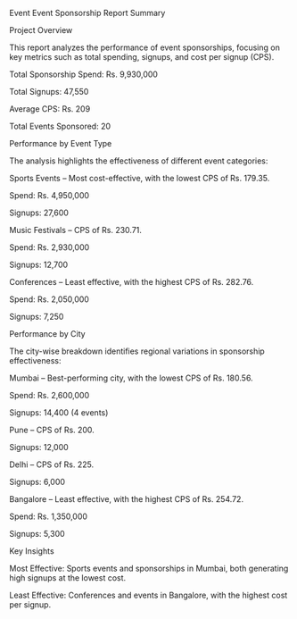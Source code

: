 Event Event Sponsorship Report Summary

Project Overview

This report analyzes the performance of event sponsorships, focusing on key metrics such as total spending, signups, and cost per signup (CPS).

Total Sponsorship Spend: Rs. 9,930,000

Total Signups: 47,550

Average CPS: Rs. 209

Total Events Sponsored: 20

Performance by Event Type

The analysis highlights the effectiveness of different event categories:

Sports Events – Most cost-effective, with the lowest CPS of Rs. 179.35.

Spend: Rs. 4,950,000

Signups: 27,600

Music Festivals – CPS of Rs. 230.71.

Spend: Rs. 2,930,000

Signups: 12,700

Conferences – Least effective, with the highest CPS of Rs. 282.76.

Spend: Rs. 2,050,000

Signups: 7,250

Performance by City

The city-wise breakdown identifies regional variations in sponsorship effectiveness:

Mumbai – Best-performing city, with the lowest CPS of Rs. 180.56.

Spend: Rs. 2,600,000

Signups: 14,400 (4 events)

Pune – CPS of Rs. 200.

Signups: 12,000

Delhi – CPS of Rs. 225.

Signups: 6,000

Bangalore – Least effective, with the highest CPS of Rs. 254.72.

Spend: Rs. 1,350,000

Signups: 5,300

Key Insights

Most Effective: Sports events and sponsorships in Mumbai, both generating high signups at the lowest cost.

Least Effective: Conferences and events in Bangalore, with the highest cost per signup.
